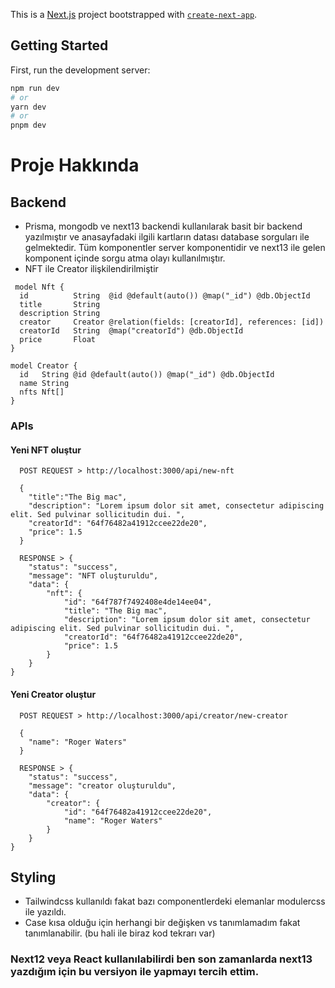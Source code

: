 This is a [Next.js](https://nextjs.org/) project bootstrapped with [`create-next-app`](https://github.com/vercel/next.js/tree/canary/packages/create-next-app).

## Getting Started

First, run the development server:

```bash
npm run dev
# or
yarn dev
# or
pnpm dev
```

# Proje Hakkında

## Backend
- Prisma, mongodb ve next13 backendi kullanılarak basit bir backend yazılmıştır ve anasayfadaki ilgili kartların datası database sorguları ile gelmektedir. Tüm komponentler server komponentidir ve next13 ile gelen komponent içinde sorgu atma olayı kullanılmıştır.
- NFT ile Creator ilişkilendirilmiştir
```
 model Nft {
  id          String  @id @default(auto()) @map("_id") @db.ObjectId
  title       String
  description String
  creator     Creator @relation(fields: [creatorId], references: [id])
  creatorId   String  @map("creatorId") @db.ObjectId
  price       Float
}

model Creator {
  id   String @id @default(auto()) @map("_id") @db.ObjectId
  name String
  nfts Nft[]
}     

```

### APIs

#### Yeni NFT oluştur

```
  POST REQUEST > http://localhost:3000/api/new-nft

  {
    "title":"The Big mac",
    "description": "Lorem ipsum dolor sit amet, consectetur adipiscing elit. Sed pulvinar sollicitudin dui. ",
    "creatorId": "64f76482a41912ccee22de20",
    "price": 1.5
  }

  RESPONSE > {
    "status": "success",
    "message": "NFT oluşturuldu",
    "data": {
        "nft": {
            "id": "64f787f7492408e4de14ee04",
            "title": "The Big mac",
            "description": "Lorem ipsum dolor sit amet, consectetur adipiscing elit. Sed pulvinar sollicitudin dui. ",
            "creatorId": "64f76482a41912ccee22de20",
            "price": 1.5
        }
    }
}

```
#### Yeni Creator oluştur

```
  POST REQUEST > http://localhost:3000/api/creator/new-creator

  {
    "name": "Roger Waters"
  }

  RESPONSE > {
    "status": "success",
    "message": "creator oluşturuldu",
    "data": {
        "creator": {
            "id": "64f76482a41912ccee22de20",
            "name": "Roger Waters"
        }
    }
}
```


## Styling

- Tailwindcss kullanıldı fakat bazı componentlerdeki elemanlar modulercss ile yazıldı.
- Case kısa olduğu için herhangi bir değişken vs tanımlamadım fakat tanımlanabilir. (bu hali ile biraz kod tekrarı var)

### Next12 veya React kullanılabilirdi ben son zamanlarda next13 yazdığım için bu versiyon ile yapmayı tercih ettim.
